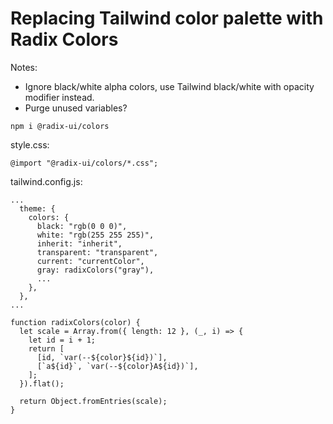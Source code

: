 # Replacing Tailwind color palette with Radix Colors

Notes:
- Ignore black/white alpha colors, use Tailwind black/white with opacity modifier instead.
- Purge unused variables?

```
npm i @radix-ui/colors
```

style.css:
```
@import "@radix-ui/colors/*.css";
```

tailwind.config.js:
```
...
  theme: {
    colors: {
      black: "rgb(0 0 0)",
      white: "rgb(255 255 255)",
      inherit: "inherit",
      transparent: "transparent",
      current: "currentColor",
      gray: radixColors("gray"),
      ...
    },
  },
...

function radixColors(color) {
  let scale = Array.from({ length: 12 }, (_, i) => {
    let id = i + 1;
    return [
      [id, `var(--${color}${id})`],
      [`a${id}`, `var(--${color}A${id})`],
    ];
  }).flat();

  return Object.fromEntries(scale);
}
```
